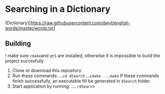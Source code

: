 # Searching in a Dictionary 

(Dictionary)[https://raw.githubusercontent.com/dwyl/english-words/master/words.txt]

## Building
! make sure `cmake`and `qt5` are installed, otherwise it is impossible to build the project succesfully

1. Clone or download this repository
2. Run these commands:
...`cd dSearch`
...`cmake .`
...`make`
If these commands finish successfully, an executable fill be generated in `dSearch` folder.
4. Start application by running:
...`./dSearch`
